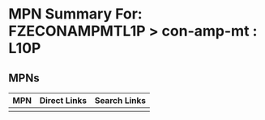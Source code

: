 



# MPN Summary For: FZECONAMPMTL1P > con-amp-mt : L10P

## MPNs
  

|MPN|Direct Links|Search Links|
| :--- | :--- | :--- |
||||

